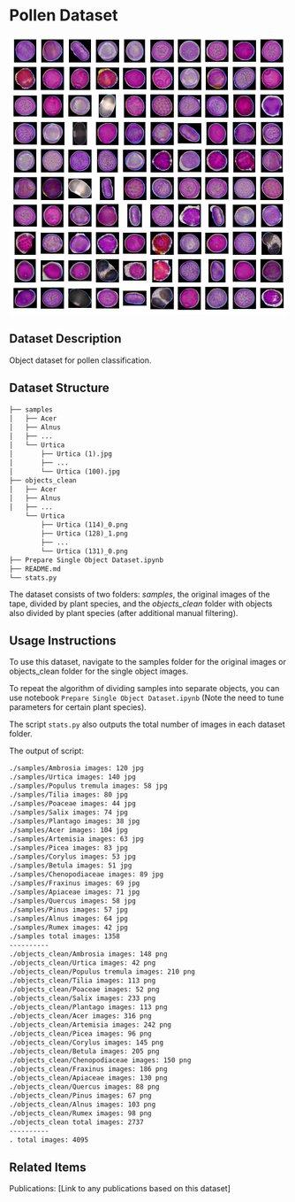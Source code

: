 # Pollen Dataset

![](obj_sample.png)

## Dataset Description
Object dataset for pollen classification.

## Dataset Structure
```
├── samples     
│   ├── Acer    
│   ├── Alnus   
│   ├── ...     
│   └── Urtica
│       ├── Urtica (1).jpg
│       ├── ...
│       └── Urtica (100).jpg
├── objects_clean  
│   ├── Acer    
│   ├── Alnus   
│   ├── ...     
    └── Urtica
        ├── Urtica (114)_0.png
        ├── Urtica (128)_1.png
        ├── ...
        └── Urtica (131)_0.png
├── Prepare Single Object Dataset.ipynb
├── README.md   
└── stats.py
```
The dataset consists of two folders: *samples*, the original images of the tape, divided by plant species, and the *objects_clean* folder with objects also divided by plant species (after additional manual filtering).

## Usage Instructions
To use this dataset, navigate to the samples folder for the original images or objects_clean folder for the single object images.

To repeat the algorithm of dividing samples into separate objects, you can use notebook ```Prepare Single Object Dataset.ipynb``` (Note the need to tune parameters for certain plant species).

The script ```stats.py``` also outputs the total number of images in each dataset folder.

The output of script:
```
./samples/Ambrosia images: 120 jpg
./samples/Urtica images: 140 jpg
./samples/Populus tremula images: 58 jpg
./samples/Tilia images: 80 jpg
./samples/Poaceae images: 44 jpg
./samples/Salix images: 74 jpg
./samples/Plantago images: 38 jpg
./samples/Acer images: 104 jpg
./samples/Artemisia images: 63 jpg
./samples/Picea images: 83 jpg
./samples/Corylus images: 53 jpg
./samples/Betula images: 51 jpg
./samples/Chenopodiaceae images: 89 jpg
./samples/Fraxinus images: 69 jpg
./samples/Apiaceae images: 71 jpg
./samples/Quercus images: 58 jpg
./samples/Pinus images: 57 jpg
./samples/Alnus images: 64 jpg
./samples/Rumex images: 42 jpg
./samples total images: 1358
----------
./objects_clean/Ambrosia images: 148 png
./objects_clean/Urtica images: 42 png
./objects_clean/Populus tremula images: 210 png
./objects_clean/Tilia images: 113 png
./objects_clean/Poaceae images: 52 png
./objects_clean/Salix images: 233 png
./objects_clean/Plantago images: 113 png
./objects_clean/Acer images: 316 png
./objects_clean/Artemisia images: 242 png
./objects_clean/Picea images: 96 png
./objects_clean/Corylus images: 145 png
./objects_clean/Betula images: 205 png
./objects_clean/Chenopodiaceae images: 150 png
./objects_clean/Fraxinus images: 186 png
./objects_clean/Apiaceae images: 130 png
./objects_clean/Quercus images: 88 png
./objects_clean/Pinus images: 67 png
./objects_clean/Alnus images: 103 png
./objects_clean/Rumex images: 98 png
./objects_clean total images: 2737
----------
. total images: 4095
```

## Related Items
Publications: [Link to any publications based on this dataset]